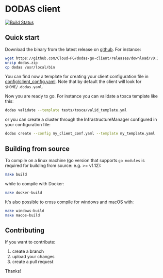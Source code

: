 
# DODAS client

[![Build Status](https://travis-ci.org/Cloud-PG/dodas-go-client.svg?branch=master)](https://travis-ci.org/Cloud-PG/dodas-go-client)

## Quick start

Download the binary from the latest release on [github](https://github.com/Cloud-PG/dodas-go-client/releases). For instance:

```bash
wget https://github.com/Cloud-PG/dodas-go-client/releases/download/v0.1.1/dodas.zip
unzip dodas.zip
cp dodas /usr/local/bin
```

You can find now a template for creating your client configuration file in [config/client_config.yaml](https://raw.githubusercontent.com/Cloud-PG/dodas-go-client/master/config/client_config.yaml). Note that by default the client will look for `$HOME/.dodas.yaml`.

Now you are ready to go. For instance you can validate a tosca template like this:

```bash
dodas validate --template tests/tosca/valid_template.yml
```

or you can create a cluster through the InfrastructureManager configured in your configuration file:

```bash
dodas create --config my_client_conf.yaml --template my_template.yaml
```

## Building from source

To compile on a linux machine (go version that supports `go modules` is required for building from source: e.g. >= v1.12):

```bash
make build
```

while to compile with Docker:

```bash
make docker-build
```

It's also possible to cross compile for windows and macOS with:

```bash
make windows-build
make macos-build
```

## Contributing

If you want to contribute:

1. create a branch
2. upload your changes
3. create a pull request

Thanks!
